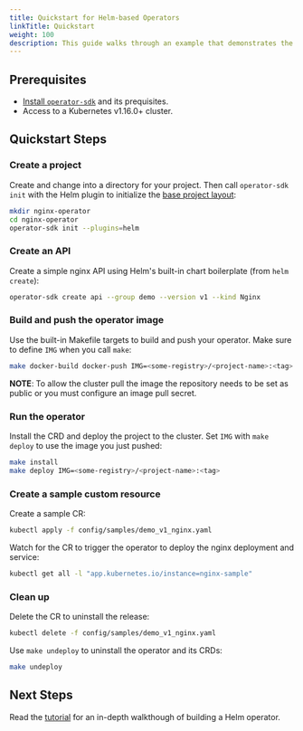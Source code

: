 ```yaml
---
title: Quickstart for Helm-based Operators
linkTitle: Quickstart
weight: 100
description: This guide walks through an example that demonstrates the basics of setting up and running a Helm-based operator powered by [Helm][helm-official]  using tools and libraries provided by the Operator SDK
---
```


## Prerequisites

- [Install `operator-sdk`][operator_install] and its prequisites.
- Access to a Kubernetes v1.16.0+ cluster.

## Quickstart Steps

### Create a project

Create and change into a directory for your project. Then call `operator-sdk init`
with the Helm plugin to initialize the [base project layout][project_layout]:

```sh
mkdir nginx-operator
cd nginx-operator
operator-sdk init --plugins=helm
```

### Create an API

Create a simple nginx API using Helm's built-in chart boilerplate (from
`helm create`):

```sh
operator-sdk create api --group demo --version v1 --kind Nginx
```

### Build and push the operator image

Use the built-in Makefile targets to build and push your operator. Make
sure to define `IMG` when you call `make`:

```sh
make docker-build docker-push IMG=<some-registry>/<project-name>:<tag>
```

**NOTE**: To allow the cluster pull the image the repository needs to be
          set as public or you must configure an image pull secret.


### Run the operator

Install the CRD and deploy the project to the cluster. Set `IMG` with
`make deploy` to use the image you just pushed:

```sh
make install
make deploy IMG=<some-registry>/<project-name>:<tag>
```

### Create a sample custom resource

Create a sample CR:
```sh
kubectl apply -f config/samples/demo_v1_nginx.yaml
```

Watch for the CR to trigger the operator to deploy the nginx deployment
and service:
```sh
kubectl get all -l "app.kubernetes.io/instance=nginx-sample"
```

### Clean up

Delete the CR to uninstall the release:
```sh
kubectl delete -f config/samples/demo_v1_nginx.yaml
```

Use `make undeploy` to uninstall the operator and its CRDs:
```sh
make undeploy
```

## Next Steps

Read the [tutorial][tutorial] for an in-depth walkthough of building a Helm operator.

[operator_install]: /docs/installation/install-operator-sdk
[project_layout]: /docs/building-operators/helm/reference/project_layout/
[tutorial]: /docs/building-operators/helm/tutorial/
[helm-official]: https://helm.sh/docs/
